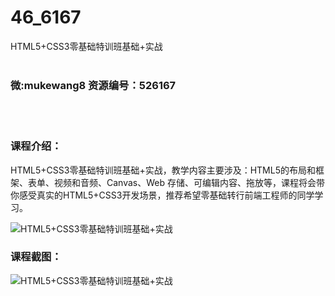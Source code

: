 # 46_6167
HTML5+CSS3零基础特训班基础+实战
<br/></br>
<h3>微:mukewang8 资源编号：526167</h3>
<br/></br>
<h3>课程介绍：</h3>
<p>HTML5+CSS3零基础特训班基础+实战，教学内容主要涉及：HTML5的布局和框架、表单、视频和音频、Canvas、Web 存储、可编辑内容、拖放等，课程将会带你感受真实的HTML5+CSS3开发场景，推荐希望零基础转行<a title="查看与 前端 相关的文章" target="_blank">前端</a>工程师的同学学习。</p>
<p><img src="https://www.ko996.com/wp-content/uploads/img/2019/08/2-10-300x172.png" alt="HTML5+CSS3零基础特训班基础+实战"></p>
<h3>课程截图：</h3>
<p><img src="https://www.ko996.com/wp-content/uploads/img/2019/08/1-12.png" alt="HTML5+CSS3零基础特训班基础+实战"></p>
<p>&nbsp;</p>
